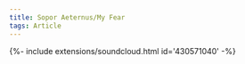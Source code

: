 ```yaml
---
title: Sopor Aeternus/My Fear
tags: Article
---
```


<div>{%- include extensions/soundcloud.html id='430571040' -%}</div>